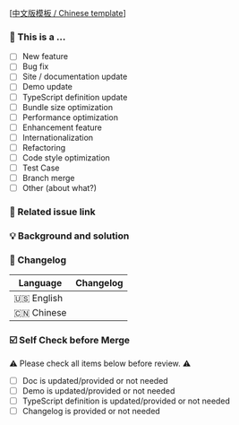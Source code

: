 <!--
First of all, thank you for your contribution! 😄

New feature please send a pull request to master branch.
Pull requests will be merged after one of the collaborators approve.
Please makes sure that these forms are filled before submitting your pull request, thank you!
-->

[[中文版模板 / Chinese template](https://github.com/innocces/maryoku-ui/blob/main/.github/PULL_REQUEST_TEMPLATE/pr_cn.md)]

### 🤔 This is a ...

- [ ] New feature
- [ ] Bug fix
- [ ] Site / documentation update
- [ ] Demo update
- [ ] TypeScript definition update
- [ ] Bundle size optimization
- [ ] Performance optimization
- [ ] Enhancement feature
- [ ] Internationalization
- [ ] Refactoring
- [ ] Code style optimization
- [ ] Test Case
- [ ] Branch merge
- [ ] Other (about what?)

### 🔗 Related issue link

<!--
1. Describe the source of requirement, like related issue link.
-->

### 💡 Background and solution

<!--
1. Describe the problem and the scenario.
2. GIF or snapshot should be provided if includes UI/interactive modification.
3. How to fix the problem, and list final API implementation and usage sample if that is a new feature.
-->

### 📝 Changelog

<!--
Describe changes from the user side, and list all potential break changes or other risks.
--->

| Language   | Changelog |
| ---------- | --------- |
| 🇺🇸 English |           |
| 🇨🇳 Chinese |           |

### ☑️ Self Check before Merge

⚠️ Please check all items below before review. ⚠️

- [ ] Doc is updated/provided or not needed
- [ ] Demo is updated/provided or not needed
- [ ] TypeScript definition is updated/provided or not needed
- [ ] Changelog is provided or not needed

